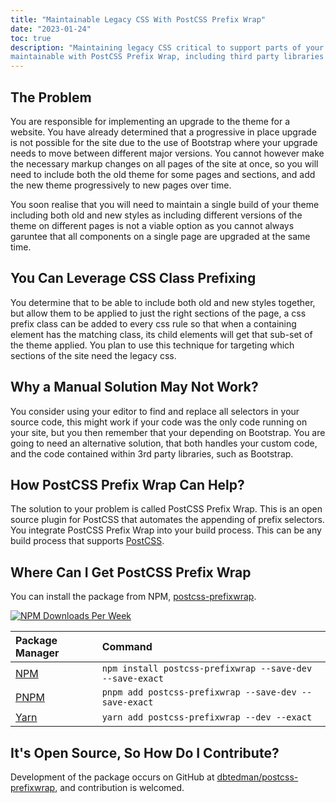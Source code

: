```yaml
---
title: "Maintainable Legacy CSS With PostCSS Prefix Wrap"
date: "2023-01-24"
toc: true
description: "Maintaining legacy CSS critical to support parts of your website that can not yet be upgraded, can be made
maintainable with PostCSS Prefix Wrap, including third party libraries that you do not maintain."
---
```


## The Problem

You are responsible for implementing an upgrade to the theme for a website. You have already determined that a
progressive in place upgrade is not possible for the site due to the use of Bootstrap where your upgrade needs to move
between different major versions. You cannot however make the necessary markup changes on all pages of the site at once,
so you will need to include both the old theme for some pages and sections, and add the new theme progressively to new
pages over time.

You soon realise that you will need to maintain a single build of your theme including both old and new styles as
including different versions of the theme on different pages is not a viable option as you cannot always garuntee that
all components on a single page are upgraded at the same time.

## You Can Leverage CSS Class Prefixing

You determine that to be able to include both old and new styles together, but allow them to be applied to just the
right sections of the page, a css prefix class can be added to every css rule so that when a containing element has the
matching class, its child elements will get that sub-set of the theme applied. You plan to use this technique for
targeting which sections of the site need the legacy css.

## Why a Manual Solution May Not Work?

You consider using your editor to find and replace all selectors in your source code, this might work if your code was
the only code running on your site, but you then remember that your depending on Bootstrap. You are going to need an
alternative solution, that both handles your custom code, and the code contained within 3rd party libraries, such as
Bootstrap.

## How PostCSS Prefix Wrap Can Help?

The solution to your problem is called PostCSS Prefix Wrap. This is an open source plugin for PostCSS that automates the
appending of prefix selectors. You integrate PostCSS Prefix Wrap into your build process. This can be any build process
that supports [PostCSS](https://postcss.org).

## Where Can I Get PostCSS Prefix Wrap

You can install the package from NPM, [postcss-prefixwrap](https://www.npmjs.com/package/postcss-prefixwrap).

[![NPM Downloads Per Week](https://img.shields.io/npm/dw/postcss-prefixwrap?color=blue&logo=npm&style=for-the-badge)](https://www.npmjs.com/package/postcss-prefixwrap)

| Package Manager                                         | Command                                                  |
| :------------------------------------------------------ | :------------------------------------------------------- |
| [NPM](https://www.npmjs.com/package/postcss-prefixwrap) | `npm install postcss-prefixwrap --save-dev --save-exact` |
| [PNPM](https://pnpm.io)                                 | `pnpm add postcss-prefixwrap --save-dev --save-exact`    |
| [Yarn](https://yarnpkg.com/package/postcss-prefixwrap)  | `yarn add postcss-prefixwrap --dev --exact`              |

## It's Open Source, So How Do I Contribute?

Development of the package occurs on GitHub
at [dbtedman/postcss-prefixwrap](https://github.com/dbtedman/postcss-prefixwrap), and contribution is welcomed.
